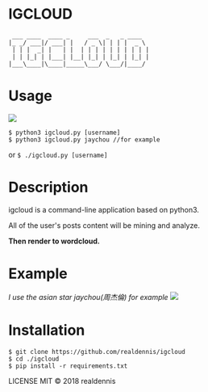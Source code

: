 # IGCLOUD
```
 ___ ____  ____ _     ___  _   _ ____  
|_ _/ ___|/ ___| |   / _ \| | | |  _ \ 
 | | |  _| |   | |  | | | | | | | | | |
 | | |_| | |___| |__| |_| | |_| | |_| |
|___\____|\____|_____\___/ \___/|____/ 
```


# Usage
![](https://raw.githubusercontent.com/realdennis/igcloud/master/demo.gif)
```
$ python3 igcloud.py [username]
$ python3 igcloud.py jaychou //for example
```
or
`$ ./igcloud.py [username]`


# Description

igcloud is a command-line application based on python3.

All of the user's posts content will be mining and analyze.  

**Then render to wordcloud.**


# Example
_I use the asian star jaychou(周杰倫) for example_
![](https://raw.githubusercontent.com/realdennis/igcloud/master/example/jaychou.png)


# Installation
```
$ git clone https://github.com/realdennis/igcloud
$ cd ./igcloud
$ pip install -r requirements.txt
```


LICENSE
MIT © 2018 realdennis